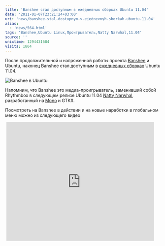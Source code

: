```yaml
---
title: 'Banshee стал доступным в ежедневных сборках Ubuntu 11.04'
date: '2011-01-07T23:21:24+03:00'
uri: 'news/banshee-stal-dostupnym-v-ejednevnyh-sborkah-ubuntu-11-04'
alias: 
  - 'news/564.html'
tags: 'Banshee,Ubuntu Linux,Проигрыватель,Natty Narwhal,11.04'
source: ''
unixtime: 1294431684
visits: 1804
---
```

После продолжительной и напряженной работы проекта [Banshee](http://banshee.fm/download/#ubuntu) и Ubuntu, наконец Banshee стал доступным в [ежедневных сборках](http://cdimage.ubuntu.com/daily-live/current/) Ubuntu 11.04.

![Banshee в Ubuntu](img/2011/01/07/23-00/banshee-ru.jpg)

Напомним, что Banshee это медиа-проигрыватель, заменивший собой Rhythmbox в следующем релизе Ubuntu 11.04 [Natty Narwhal](news/kodovoe-imya-ubuntu-11-04-natty-narwhal), разработанный на [Mono](http://ru.wikipedia.org/wiki/Mono) и GTK#.

Посмотреть на Banshee в действии и на новые наработки в глобальном меню можно из следующего видео

 <iframe width="480" height="385" src="https://www.youtube.com/embed/WqjwGfYSJNU" frameborder="0" allowfullscreen=""></iframe>
